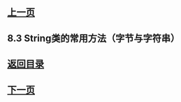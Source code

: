 ## [上一页](course26)

## 8.3 String类的常用方法（字节与字符串）



## [返回目录](https://wuchengcheng110120.github.io/learnJava)
## [下一页](course28)
